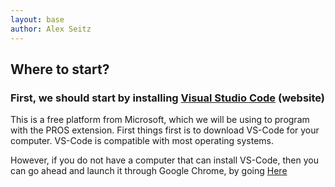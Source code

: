 ```yaml
---
layout: base
author: Alex Seitz
---
```


## Where to start?

### First, we should start by installing [Visual Studio Code](https://code.visualstudio.com/) (website) 
This is a free platform from Microsoft, which we will be using to program with the PROS extension. First things first is to download VS-Code for your computer. VS-Code is compatible with most operating systems. 

However, if you do not have a computer that can install VS-Code, then you can go ahead and launch it through Google Chrome, by going [Here](https://vscode.dev/)
